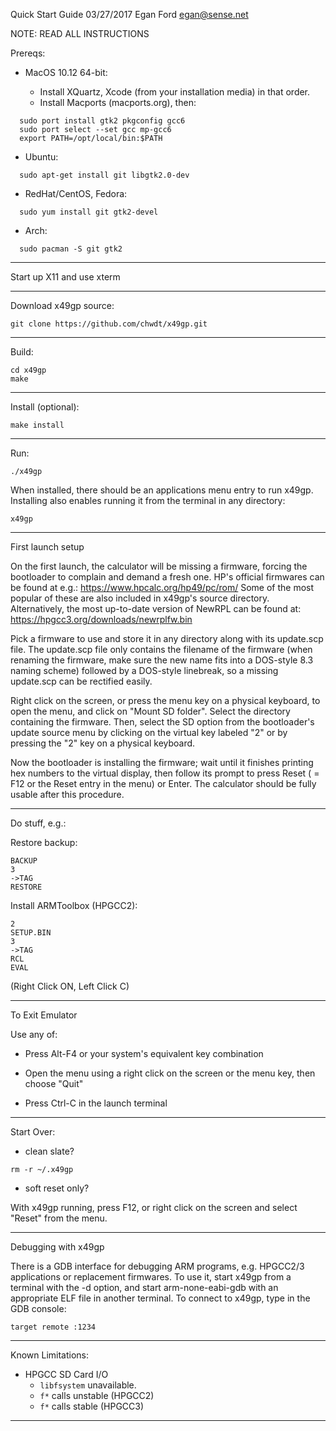 Quick Start Guide
03/27/2017
Egan Ford <egan@sense.net>

NOTE: READ ALL INSTRUCTIONS

Prereqs:

* MacOS 10.12 64-bit:

  * Install XQuartz, Xcode (from your installation media) in that order.
  * Install Macports (macports.org), then:

```
  sudo port install gtk2 pkgconfig gcc6
  sudo port select --set gcc mp-gcc6
  export PATH=/opt/local/bin:$PATH
```

* Ubuntu:

```
  sudo apt-get install git libgtk2.0-dev
```

* RedHat/CentOS, Fedora:

```
  sudo yum install git gtk2-devel
```

* Arch:

```
  sudo pacman -S git gtk2
```

------------------------------------------------------------------------

Start up X11 and use xterm

------------------------------------------------------------------------

Download x49gp source:

```
git clone https://github.com/chwdt/x49gp.git
```

------------------------------------------------------------------------

Build:

```
cd x49gp
make
```

------------------------------------------------------------------------

Install (optional):

```
make install
```

------------------------------------------------------------------------

Run:

```
./x49gp
```

When installed, there should be an applications menu entry to run x49gp.
Installing also enables running it from the terminal in any directory:

```
x49gp
```

------------------------------------------------------------------------

First launch setup

On the first launch, the calculator will be missing a firmware, forcing
the bootloader to complain and demand a fresh one.
HP's official firmwares can be found at e.g.:
https://www.hpcalc.org/hp49/pc/rom/
Some of the most popular of these are also included in x49gp's source
directory.
Alternatively, the most up-to-date version of NewRPL can be found at:
https://hpgcc3.org/downloads/newrplfw.bin

Pick a firmware to use and store it in any directory along with its
update.scp file. The update.scp file only contains the filename of the
firmware (when renaming the firmware, make sure the new name fits into
a DOS-style 8.3 naming scheme) followed by a DOS-style linebreak, so a
missing update.scp can be rectified easily.

Right click on the screen, or press the menu key on a physical keyboard,
to open the menu, and click on "Mount SD folder".
Select the directory containing the firmware. Then, select the SD option
from the bootloader's update source menu by clicking on the virtual key
labeled "2" or by pressing the "2" key on a physical keyboard.

Now the bootloader is installing the firmware; wait until it finishes
printing hex numbers to the virtual display, then follow its prompt to
press Reset ( = F12 or the Reset entry in the menu) or Enter.
The calculator should be fully usable after this procedure.

------------------------------------------------------------------------

Do stuff, e.g.:

Restore backup:

```
BACKUP
3
->TAG
RESTORE
```

Install ARMToolbox (HPGCC2):

```
2
SETUP.BIN
3
->TAG
RCL
EVAL
```
(Right Click ON, Left Click C)

------------------------------------------------------------------------

To Exit Emulator

Use any of:

* Press Alt-F4 or your system's equivalent key combination

* Open the menu using a right click on the screen or the menu key, then
choose "Quit"

* Press Ctrl-C  in the launch terminal

------------------------------------------------------------------------

Start Over:

* clean slate?

```
rm -r ~/.x49gp
```

* soft reset only?

With x49gp running, press F12, or right click on the screen and select
"Reset" from the menu.

------------------------------------------------------------------------

Debugging with x49gp

There is a GDB interface for debugging ARM programs, e.g. HPGCC2/3
applications or replacement firmwares. To use it, start x49gp from a
terminal with the -d option, and start arm-none-eabi-gdb with an
appropriate ELF file in another terminal. To connect to x49gp, type in
the GDB console:

```
target remote :1234
```

------------------------------------------------------------------------

Known Limitations:

* HPGCC SD Card I/O
  - `libfsystem` unavailable.
  - `f*` calls unstable (HPGCC2)
  - `f*` calls stable (HPGCC3)

------------------------------------------------------------------------
